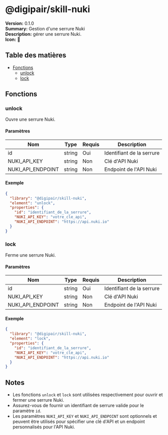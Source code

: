 # @digipair/skill-nuki

**Version:** 0.1.0  
**Summary:** Gestion d'une serrure Nuki  
**Description:** gérer une serrure Nuki.  
**Icon:** 🔐

## Table des matières

- [Fonctions](#fonctions)
  - [unlock](#unlock)
  - [lock](#lock)

## Fonctions

### unlock

Ouvre une serrure Nuki.

#### Paramètres

| Nom               | Type   | Requis | Description               |
| ----------------- | ------ | ------ | ------------------------- |
| id                | string | Oui    | Identifiant de la serrure |
| NUKI_API_KEY      | string | Non    | Clé d'API Nuki            |
| NUKI_API_ENDPOINT | string | Non    | Endpoint de l'API Nuki    |

#### Exemple

```json
{
  "library": "@digipair/skill-nuki",
  "element": "unlock",
  "properties": {
    "id": "identifiant_de_la_serrure",
    "NUKI_API_KEY": "votre_cle_api",
    "NUKI_API_ENDPOINT": "https://api.nuki.io"
  }
}
```

### lock

Ferme une serrure Nuki.

#### Paramètres

| Nom               | Type   | Requis | Description               |
| ----------------- | ------ | ------ | ------------------------- |
| id                | string | Oui    | Identifiant de la serrure |
| NUKI_API_KEY      | string | Non    | Clé d'API Nuki            |
| NUKI_API_ENDPOINT | string | Non    | Endpoint de l'API Nuki    |

#### Exemple

```json
{
  "library": "@digipair/skill-nuki",
  "element": "lock",
  "properties": {
    "id": "identifiant_de_la_serrure",
    "NUKI_API_KEY": "votre_cle_api",
    "NUKI_API_ENDPOINT": "https://api.nuki.io"
  }
}
```

## Notes

- Les fonctions `unlock` et `lock` sont utilisées respectivement pour ouvrir et fermer une serrure Nuki.
- Assurez-vous de fournir un identifiant de serrure valide pour le paramètre `id`.
- Les paramètres `NUKI_API_KEY` et `NUKI_API_ENDPOINT` sont optionnels et peuvent être utilisés pour spécifier une clé d'API et un endpoint personnalisés pour l'API Nuki.

